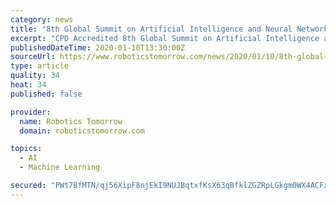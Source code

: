 ```yaml
---
category: news
title: "8th Global Summit on Artificial Intelligence and Neural Networks"
excerpt: "CPD Accredited 8th Global Summit on Artificial Intelligence and Neural Networks (Neural Networks 2020) is going to be held in Dubai, UAE during June 18-19, 2020. This International conference will bring together researchers, professors and scientists to discuss strategies for Artificial Intelligence from around the world. CPD Accredited 8th ..."
publishedDateTime: 2020-01-10T13:30:00Z
sourceUrl: https://www.roboticstomorrow.com/news/2020/01/10/8th-global-summit-on-artificial-intelligence-and-neural-networks-/14650/
type: article
quality: 34
heat: 34
published: false

provider:
  name: Robotics Tomorrow
  domain: roboticstomorrow.com

topics:
  - AI
  - Machine Learning

secured: "PWt7BfMTN/qj56XipF8njEkI9NUJBqtxfKsX63qBfklZGZRpLGkgm0WX4ACFxzGy4xx+06YDDw9ATuNVNjNKKzD3xZimdEm0Z3i3r7eVATKTFxbuOAOJfsbKAZofLMtSfuKHnesp8loc70TexYMOXPWbuGcqYhV7dF2QiBVs2pR+w7B3N1jDUT614aXAqoGBV0SVNjSk7mvFyFstuPjQPfTNXsJ6J+xgyf2gwZfaZBiVx503ZDYnUof9vEkRye6H3my98rHi/TIWTYIEwXaAnStB5lMgCvYov+GWO1BN2Vk=;z7s5fuBZWIXEhK5O4WLO1g=="
---
```


